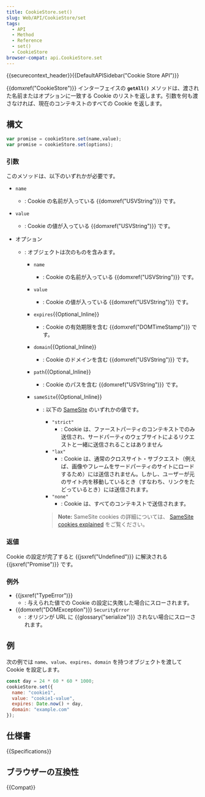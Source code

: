 ```yaml
---
title: CookieStore.set()
slug: Web/API/CookieStore/set
tags:
  - API
  - Method
  - Reference
  - set()
  - CookieStore
browser-compat: api.CookieStore.set
---
```

{{securecontext_header}}{{DefaultAPISidebar("Cookie Store API")}}

{{domxref("CookieStore")}} インターフェイスの **`getAll()`** メソッドは、渡された名前またはオプションに一致する Cookie のリストを返します。引数を何も渡さなければ、現在のコンテキストのすべての Cookie を返します。

## 構文

```js
var promise = cookieStore.set(name,value);
var promise = cookieStore.set(options);
```

### 引数

このメソッドは、以下のいずれかが必要です。

- `name`
  - : Cookie の名前が入っている {{domxref("USVString")}} です。
- `value`
  - : Cookie の値が入っている {{domxref("USVString")}} です。
- オプション

  - : オブジェクトは次のものを含みます。

    - `name`
      - : Cookie の名前が入っている {{domxref("USVString")}} です。
    - `value`
      - : Cookie の値が入っている {{domxref("USVString")}} です。
    - `expires`{{Optional_Inline}}
      - : Cookie の有効期限を含む {{domxref("DOMTimeStamp")}} です。
    - `domain`{{Optional_Inline}}
      - : Cookie のドメインを含む {{domxref("USVString")}} です。
    - `path`{{Optional_Inline}}
      - : Cookie のパスを含む {{domxref("USVString")}} です。
    - `sameSite`{{Optional_Inline}}

      - : 以下の [SameSite](/ja/docs/Web/HTTP/Headers/Set-Cookie/SameSite) のいずれかの値です。

        - `"strict"`
          - : Cookie は、ファーストパーティのコンテキストでのみ送信され、サードパーティのウェブサイトによるリクエストと一緒に送信されることはありません
        - `"lax"`
          - : Cookie は、通常のクロスサイト・サブクエスト（例えば、画像やフレームをサードパーティのサイトにロードするため）には送信されません。しかし、ユーザーが元のサイト内を移動しているとき（すなわち、リンクをたどっているとき）には送信されます。
        - `"none"`
          - : Cookie は、すべてのコンテキストで送信されます。

        > **Note:** SameSite cookies の詳細については、 [SameSite cookies explained](https://web.dev/samesite-cookies-explained/) をご覧ください。

### 返値

Cookie の設定が完了すると {{jsxref("Undefined")}} に解決される {{jsxref("Promise")}} です。

### 例外

- {{jsxref("TypeError")}}
  - : 与えられた値での Cookie の設定に失敗した場合にスローされます。
- {{domxref("DOMException")}} `SecurityError`
  - : オリジンが URL に {{glossary("serialize")}} されない場合にスローされます。

## 例

次の例では `name`、`value`、`expires`、`domain` を持つオブジェクトを渡して Cookie を設定します。

```js
const day = 24 * 60 * 60 * 1000;
cookieStore.set({
  name: "cookie1",
  value: "cookie1-value",
  expires: Date.now() + day,
  domain: "example.com"
});
```

## 仕様書

{{Specifications}}

## ブラウザーの互換性

{{Compat}}
